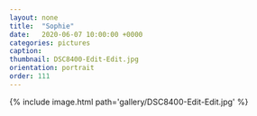```yaml
---
layout: none
title:  "Sophie"
date:   2020-06-07 10:00:00 +0000
categories: pictures
caption: 
thumbnail: DSC8400-Edit-Edit.jpg
orientation: portrait
order: 111
---
```

{% include image.html path='gallery/DSC8400-Edit-Edit.jpg' %}